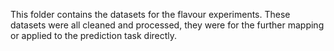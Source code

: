 This folder contains the datasets for the flavour experiments. These datasets were all cleaned and processed, they were for the further mapping or applied to the prediction task directly. 

